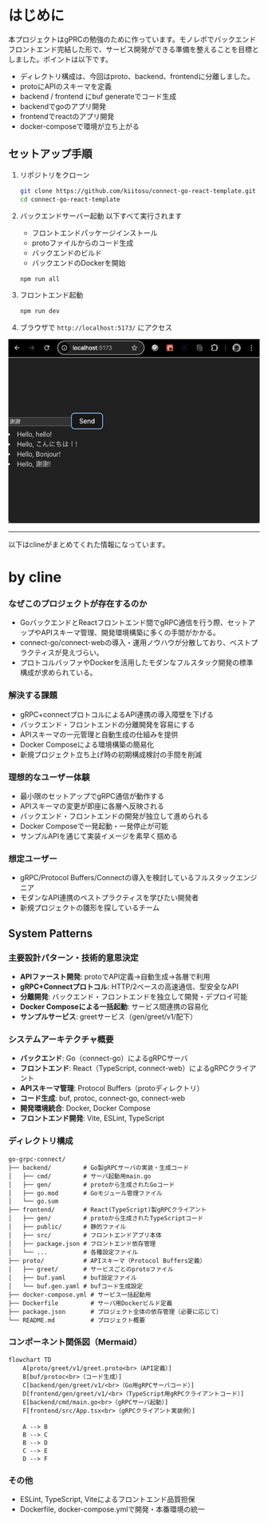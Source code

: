# はじめに

本プロジェクトはgPRCの勉強のために作っています。モノレポでバックエンドフロントエンド完結した形で、サービス開発ができる準備を整えることを目標としました。ポイントは以下です。
- ディレクトリ構成は、今回はproto、backend、frontendに分離しました。
- protoにAPIのスキーマを定義
- backend / frontend にbuf generateでコード生成
- backendでgoのアプリ開発
- frontendでreactのアプリ開発
- docker-composeで環境が立ち上がる

## セットアップ手順

1. リポジトリをクローン
   ```sh
   git clone https://github.com/kiitosu/connect-go-react-template.git
   cd connect-go-react-template
   ```

2. バックエンドサーバー起動
   以下すべて実行されます
   - フロントエンドパッケージインストール
   - protoファイルからのコード生成
   - バックエンドのビルド
   - バックエンドのDockerを開始
   ```sh
   npm run all
   ```

3. フロントエンド起動
   ```sh
   npm run dev
   ```

4. ブラウザで `http://localhost:5173/` にアクセス

![フロントエンド](image.png)


---
以下はclineがまとめてくれた情報になっています。

# by cline
### なぜこのプロジェクトが存在するのか
- GoバックエンドとReactフロントエンド間でgRPC通信を行う際、セットアップやAPIスキーマ管理、開発環境構築に多くの手間がかかる。
- connect-go/connect-webの導入・運用ノウハウが分散しており、ベストプラクティスが見えづらい。
- プロトコルバッファやDockerを活用したモダンなフルスタック開発の標準構成が求められている。

### 解決する課題
- gRPC+connectプロトコルによるAPI連携の導入障壁を下げる
- バックエンド・フロントエンドの分離開発を容易にする
- APIスキーマの一元管理と自動生成の仕組みを提供
- Docker Composeによる環境構築の簡易化
- 新規プロジェクト立ち上げ時の初期構成検討の手間を削減

### 理想的なユーザー体験
- 最小限のセットアップでgRPC通信が動作する
- APIスキーマの変更が即座に各層へ反映される
- バックエンド・フロントエンドの開発が独立して進められる
- Docker Composeで一発起動・一発停止が可能
- サンプルAPIを通じて実装イメージを素早く掴める

### 想定ユーザー
- gRPC/Protocol Buffers/Connectの導入を検討しているフルスタックエンジニア
- モダンなAPI連携のベストプラクティスを学びたい開発者
- 新規プロジェクトの雛形を探しているチーム

## System Patterns

### 主要設計パターン・技術的意思決定
- **APIファースト開発**: protoでAPI定義→自動生成→各層で利用
- **gRPC+Connectプロトコル**: HTTP/2ベースの高速通信、型安全なAPI
- **分離開発**: バックエンド・フロントエンドを独立して開発・デプロイ可能
- **Docker Composeによる一括起動**: サービス間連携の容易化
- **サンプルサービス**: greetサービス（gen/greet/v1/配下）

### システムアーキテクチャ概要
- **バックエンド**: Go（connect-go）によるgRPCサーバ
- **フロントエンド**: React（TypeScript, connect-web）によるgRPCクライアント
- **APIスキーマ管理**: Protocol Buffers（protoディレクトリ）
- **コード生成**: buf, protoc, connect-go, connect-web
- **開発環境統合**: Docker, Docker Compose
- **フロントエンド開発**: Vite, ESLint, TypeScript

### ディレクトリ構成

```
go-grpc-connect/
├── backend/         # Go製gRPCサーバの実装・生成コード
│   ├── cmd/         # サーバ起動用main.go
│   ├── gen/         # protoから生成されたGoコード
│   ├── go.mod       # Goモジュール管理ファイル
│   └── go.sum
├── frontend/        # React(TypeScript)製gRPCクライアント
│   ├── gen/         # protoから生成されたTypeScriptコード
│   ├── public/      # 静的ファイル
│   ├── src/         # フロントエンドアプリ本体
│   ├── package.json # フロントエンド依存管理
│   └── ...          # 各種設定ファイル
├── proto/           # APIスキーマ（Protocol Buffers定義）
│   ├── greet/       # サービスごとのprotoファイル
│   ├── buf.yaml     # buf設定ファイル
│   └── buf.gen.yaml # bufコード生成設定
├── docker-compose.yml # サービス一括起動用
├── Dockerfile         # サーバ用Dockerビルド定義
├── package.json       # プロジェクト全体の依存管理（必要に応じて）
└── README.md          # プロジェクト概要
```

### コンポーネント関係図（Mermaid）

```mermaid
flowchart TD
    A[proto/greet/v1/greet.proto<br>（API定義）]
    B[buf/protoc<br>（コード生成）]
    C[backend/gen/greet/v1/<br>（Go用gRPCサーバコード）]
    D[frontend/gen/greet/v1/<br>（TypeScript用gRPCクライアントコード）]
    E[backend/cmd/main.go<br>（gRPCサーバ起動）]
    F[frontend/src/App.tsx<br>（gRPCクライアント実装例）]

    A --> B
    B --> C
    B --> D
    C --> E
    D --> F
```

### その他
- ESLint, TypeScript, Viteによるフロントエンド品質担保
- Dockerfile, docker-compose.ymlで開発・本番環境の統一
